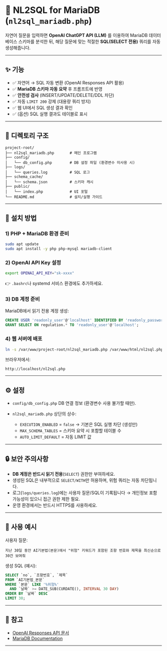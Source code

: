 
# 📘 NL2SQL for MariaDB (`nl2sql_mariadb.php`)

자연어 질문을 입력하면 **OpenAI ChatGPT API (LLM)** 를 이용하여
MariaDB 데이터베이스 스키마를 분석한 뒤,
해당 질문에 맞는 적절한 **SQL(SELECT 전용)** 쿼리를 자동 생성해줍니다.

---

## ✨ 기능

* ✅ 자연어 → SQL 자동 변환 (OpenAI Responses API 활용)
* ✅ **MariaDB 스키마 자동 요약** 후 프롬프트에 반영
* ✅ **안전성 검사** (INSERT/UPDATE/DELETE/DDL 차단)
* ✅ 자동 `LIMIT 200` 강제 (대용량 쿼리 방지)
* ✅ 웹 UI에서 SQL 생성 결과 확인
* ✅ (옵션) SQL 실행 결과도 테이블로 표시

---

## 📂 디렉토리 구조

```
project-root/
├── nl2sql_mariadb.php       # 메인 프로그램
├── config/
│   └── db_config.php        # DB 설정 파일 (환경변수 미사용 시)
├── logs/
│   └── queries.log          # SQL 로그
├── schema_cache/
│   └── schema.json          # 스키마 캐시
├── public/
│   └── index.php            # UI 포털
└── README.md                # 설치/실행 가이드
```

---

## 🔧 설치 방법

### 1) PHP + MariaDB 환경 준비

```bash
sudo apt update
sudo apt install -y php php-mysql mariadb-client
```

### 2) OpenAI API Key 설정

```bash
export OPENAI_API_KEY="sk-xxxx"
```

👉 `.bashrc`나 systemd 서비스 환경에도 추가하세요.

### 3) DB 계정 준비

MariaDB에서 읽기 전용 계정 생성:

```sql
CREATE USER 'readonly_user'@'localhost' IDENTIFIED BY 'readonly_password';
GRANT SELECT ON regulation.* TO 'readonly_user'@'localhost';
```

### 4) 웹 서버에 배포

```bash
ln -s /var/www/project-root/nl2sql_mariadb.php /var/www/html/nl2sql.php
```

브라우저에서:

```
http://localhost/nl2sql.php
```

---

## ⚙️ 설정

* `config/db_config.php`
  DB 연결 정보 (환경변수 사용 불가할 때만).

* `nl2sql_mariadb.php` 상단의 상수:

  * `EXECUTION_ENABLED` = `false` → 기본은 SQL 실행 차단 (생성만)
  * `MAX_SCHEMA_TABLES` = 스키마 요약 시 포함할 테이블 수
  * `AUTO_LIMIT_DEFAULT` = 자동 LIMIT 값

---

## 🔒 보안 주의사항

* **DB 계정은 반드시 읽기 전용**(`SELECT`) 권한만 부여하세요.
* 생성된 SQL은 내부적으로 `SELECT/WITH`만 허용하며, 위험 쿼리는 자동 차단됩니다.
* 로그(`logs/queries.log`)에는 사용자 질문/SQL이 기록됩니다 → 개인정보 포함 가능성이 있으니 접근 권한 제한 필요.
* 운영 환경에서는 반드시 HTTPS를 사용하세요.

---

## 🚀 사용 예시

사용자 질문:

```
지난 30일 동안 AI기본법(본문)에서 "위험" 키워드가 포함된 조항 번호와 제목을 최신순으로 30건 보여줘
```

생성 SQL (예시):

```sql
SELECT `no`, `조항번호`, `제목`
FROM `AI기본법_본문`
WHERE `본문` LIKE '%위험%'
  AND `날짜` >= DATE_SUB(CURDATE(), INTERVAL 30 DAY)
ORDER BY `날짜` DESC
LIMIT 30;
```

---

## 📖 참고

* [OpenAI Responses API 문서](https://platform.openai.com/docs/guides/responses)
* [MariaDB Documentation](https://mariadb.com/kb/en/documentation/)

---



